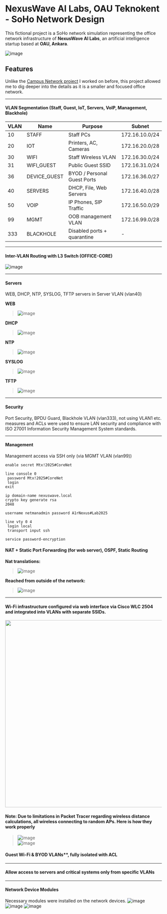 # NexusWave AI Labs, OAU Teknokent - SoHo Network Design

This fictional project is a SoHo network simulation representing the office network infrastructure of **NexusWave AI Labs**, an artificial intelligence startup based at **OAU, Ankara**.

![image](https://github.com/user-attachments/assets/d4e26e67-a411-464a-8ab0-bfa114825c65)

## Features

Unlike the [Campus Network project](https://github.com/onurakay/oau-campus-network) I worked on before, this project allowed me to dig deeper into the details as it is a smaller and focused office network.

---

#### **VLAN Segmentation** (Staff, Guest, IoT, Servers, VoIP, Management, Blackhole)

| VLAN | Name         | Purpose                     | Subnet               |
|------|--------------|-----------------------------|----------------------|
| 10   | STAFF        | Staff PCs                   | 172.16.10.0/24       |
| 20   | IOT          | Printers, AC, Cameras       | 172.16.20.0/28       |
| 30   | WIFI         | Staff Wireless VLAN         | 172.16.30.0/24       |
| 31   | WIFI_GUEST   | Public Guest SSID           | 172.16.31.0/24       |
| 36   | DEVICE_GUEST | BYOD / Personal Guest Ports | 172.16.36.0/27       |
| 40   | SERVERS      | DHCP, File, Web Servers     | 172.16.40.0/28       |
| 50   | VOIP         | IP Phones, SIP Traffic      | 172.16.50.0/29       |
| 99   | MGMT         | OOB management VLAN         | 172.16.99.0/28       |
| 333  | BLACKHOLE    | Disabled ports + quarantine | -                    |

---

#### Inter-VLAN Routing with L3 Switch (OFFICE-CORE) 

![image](https://github.com/user-attachments/assets/f1cea9d9-a9ba-49ce-b59c-cce470fbc34a)

---

#### Servers
WEB, DHCP, NTP, SYSLOG, TFTP servers in Server VLAN (vlan40)

**WEB**
> ![image](https://github.com/user-attachments/assets/9f137589-4b41-41fc-ab5c-d3123e88422c)

**DHCP**
> ![image](https://github.com/user-attachments/assets/dc7445b6-ac67-4dab-9a1e-1b792a6edcf7)

**NTP**
> ![image](https://github.com/user-attachments/assets/b8b68548-1f73-4fb9-89c9-35dd755e77f9)

**SYSLOG**
> ![image](https://github.com/user-attachments/assets/1376fb52-4417-4ae3-8874-96653c8fd52e)

**TFTP**
> ![image](https://github.com/user-attachments/assets/b5e2b1ac-3f56-441c-90f8-1070fbb25cc5)




---

#### Security
Port Security, BPDU Guard, Blackhole VLAN (vlan333), not using VLAN1 etc. measures and ACLs were used to ensure LAN security and compliance with ISO 27001 Information Security Management System standards.

---
  
#### Management
Management access via SSH only (via MGMT VLAN (vlan99))
```
enable secret Mtx!2025#CoreNet

line console 0
 password Mtx!2025#CoreNet
 login 
exit

ip domain-name nexuswave.local
crypto key generate rsa
2048

username netmanadmin password A1rNexus#Lab2025

line vty 0 4
 login local
 transport input ssh

service password-encryption
```
#### NAT + Static Port Forwarding (for web server), OSPF, Static Routing
**Nat translations:**
> ![image](https://github.com/user-attachments/assets/cf2f01f6-7918-4cb3-931c-52253f6604d3)

**Reached from outside of the network:**
> ![image](https://github.com/user-attachments/assets/2d5a2335-bbc6-496a-b636-9e9a00dc9218)

---

#### **Wi-Fi infrastructure** configured via web interface via Cisco WLC 2504 and integrated into VLANs with separate SSIDs.  
<img src="https://github.com/user-attachments/assets/92991a16-6e6e-4540-acf5-7eb6220a3c1d" width="600">


#### **Note**: Due to limitations in Packet Tracer regarding wireless distance calculations, all wireless connecting to random APs. Here is how they work properly  
> ![image](https://github.com/user-attachments/assets/455e9c01-154f-42cd-9465-f1c25915b67b)  
> ![image](https://github.com/user-attachments/assets/57c7865b-3744-4639-8781-f1046ecb8aab)


#### Guest Wi-Fi & BYOD VLANs**, fully isolated with ACL 

---

#### **Allow access to servers and critical systems only from specific VLANs** 

---

#### Network Device Modules
Necessary modules were installed on the network devices.
![image](https://github.com/user-attachments/assets/c5f4d3af-65cb-44cc-b017-16eaae5d86ed)
![image](https://github.com/user-attachments/assets/32ec5a6a-858e-45bc-98a2-a0fd8cf67e8e)
![image](https://github.com/user-attachments/assets/c49fed98-82cf-4649-a98f-52a8e79106f7)
